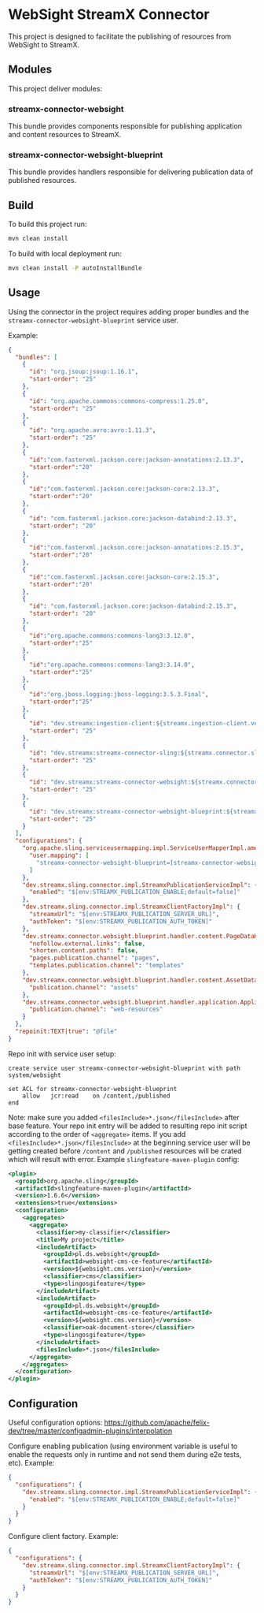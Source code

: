 # WebSight StreamX Connector

This project is designed to facilitate the publishing of resources from WebSight to StreamX.

## Modules

This project deliver modules:

### streamx-connector-websight

This bundle provides components responsible for publishing application and content resources to StreamX.


### streamx-connector-websight-blueprint

This bundle provides handlers responsible for delivering publication data of published resources.

## Build

To build this project run:

```bash
mvn clean install
```

To build with local deployment run:

```bash 
mvn clean install -P autoInstallBundle
```

## Usage

Using the connector in the project requires adding proper bundles and the `streamx-connector-websight-blueprint` service user.

Example:

```json
{
  "bundles": [
    {
      "id": "org.jsoup:jsoup:1.16.1",
      "start-order": "25"
    },
    {
      "id": "org.apache.commons:commons-compress:1.25.0",
      "start-order": "25"
    },
    {
      "id": "org.apache.avro:avro:1.11.3",
      "start-order": "25"
    },
    {
      "id":"com.fasterxml.jackson.core:jackson-annotations:2.13.3",
      "start-order":"20"
    },
    {
      "id":"com.fasterxml.jackson.core:jackson-core:2.13.3",
      "start-order":"20"
    },
    {
      "id": "com.fasterxml.jackson.core:jackson-databind:2.13.3",
      "start-order": "20"
    },
    {
      "id":"com.fasterxml.jackson.core:jackson-annotations:2.15.3",
      "start-order":"20"
    },
    {
      "id":"com.fasterxml.jackson.core:jackson-core:2.15.3",
      "start-order":"20"
    },
    {
      "id": "com.fasterxml.jackson.core:jackson-databind:2.15.3",
      "start-order": "20"
    },
    {
      "id":"org.apache.commons:commons-lang3:3.12.0",
      "start-order":"25"
    },
    {
      "id":"org.apache.commons:commons-lang3:3.14.0",
      "start-order":"25"
    },
    {
      "id":"org.jboss.logging:jboss-logging:3.5.3.Final",
      "start-order":"25"
    },
    {
      "id": "dev.streamx:ingestion-client:${streamx.ingestion-client.version}",
      "start-order": "25"
    },
    {
      "id": "dev.streamx:streamx-connector-sling:${streamx.connector.sling.version}",
      "start-order": "25"
    },
    {
      "id": "dev.streamx:streamx-connector-websight:${streamx.connector.websight.version}",
      "start-order": "25"
    },
    {
      "id": "dev.streamx:streamx-connector-websight-blueprint:${streamx.connector.websight.version}",
      "start-order": "25"
    }
  ],
  "configurations": {
    "org.apache.sling.serviceusermapping.impl.ServiceUserMapperImpl.amended~streamx-connector-websight-blueprint": {
      "user.mapping": [
        "streamx-connector-websight-blueprint=[streamx-connector-websight-blueprint]"
      ]
    },
    "dev.streamx.sling.connector.impl.StreamxPublicationServiceImpl": {
      "enabled": "$[env:STREAMX_PUBLICATION_ENABLE;default=false]"
    },
    "dev.streamx.sling.connector.impl.StreamxClientFactoryImpl": {
      "streamxUrl": "$[env:STREAMX_PUBLICATION_SERVER_URL]",
      "authToken": "$[env:STREAMX_PUBLICATION_AUTH_TOKEN]"
    },
    "dev.streamx.connector.websight.blueprint.handler.content.PageDataHandler": {
      "nofollow.external.links": false,
      "shorten.content.paths": false,
      "pages.publication.channel": "pages",
      "templates.publication.channel": "templates"
    },
    "dev.streamx.connector.websight.blueprint.handler.content.AssetDataHandler": {
      "publication.channel": "assets"
    },
    "dev.streamx.connector.websight.blueprint.handler.application.ApplicationResourceDataHandler": {
      "publication.channel": "web-resources"
    }
  },
  "repoinit:TEXT|true": "@file"
}

```

Repo init with service user setup:

```
create service user streamx-connector-websight-blueprint with path system/websight

set ACL for streamx-connector-websight-blueprint
    allow   jcr:read    on /content,/published
end
```

Note: make sure you added `<filesInclude>*.json</filesInclude>` after base feature.
Your repo init entry will be added to resulting repo init script according to the order
of `<aggregate>` items. If you add `<filesInclude>*.json</filesInclude>` at the beginning
service user will be getting created before `/content` and `/published` resources will be crated
which will result with error. Example `slingfeature-maven-plugin` config:

```xml
<plugin>
  <groupId>org.apache.sling</groupId>
  <artifactId>slingfeature-maven-plugin</artifactId>
  <version>1.6.6</version>
  <extensions>true</extensions>
  <configuration>
    <aggregates>
      <aggregate>
        <classifier>my-classifier</classifier>
        <title>My project</title>
        <includeArtifact>
          <groupId>pl.ds.websight</groupId>
          <artifactId>websight-cms-ce-feature</artifactId>
          <version>${websight.cms.version}</version>
          <classifier>cms</classifier>
          <type>slingosgifeature</type>
        </includeArtifact>
        <includeArtifact>
          <groupId>pl.ds.websight</groupId>
          <artifactId>websight-cms-ce-feature</artifactId>
          <version>${websight.cms.version}</version>
          <classifier>oak-document-store</classifier>
          <type>slingosgifeature</type>
        </includeArtifact>
        <filesInclude>*.json</filesInclude>
      </aggregate>
    </aggregates>
  </configuration>
</plugin>
```

## Configuration

Useful configuration options:
https://github.com/apache/felix-dev/tree/master/configadmin-plugins/interpolation

Configure enabling publication (using environment
variable is useful to enable the requests only in runtime and not send them during e2e tests, etc).
Example:

```json
{
  "configurations": {
    "dev.streamx.sling.connector.impl.StreamxPublicationServiceImpl": {
      "enabled": "$[env:STREAMX_PUBLICATION_ENABLE;default=false]"
    }
  }
}
```

Configure client factory.
Example:

```json
{
  "configurations": {
    "dev.streamx.sling.connector.impl.StreamxClientFactoryImpl": {
      "streamxUrl": "$[env:STREAMX_PUBLICATION_SERVER_URL]",
      "authToken": "$[env:STREAMX_PUBLICATION_AUTH_TOKEN]"
    }
  }
}
```